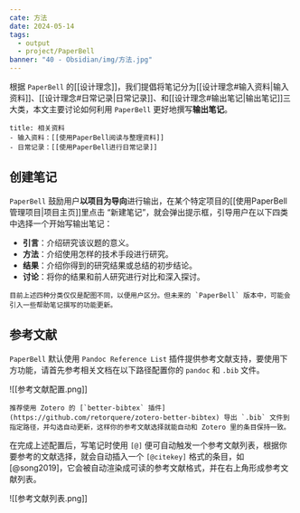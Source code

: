 ```yaml
---
cate: 方法
date: 2024-05-14
tags:
  - output
  - project/PaperBell
banner: "40 - Obsidian/img/方法.jpg"
---
```


根据 `PaperBell` 的[[设计理念]]，我们提倡将笔记分为[[设计理念#输入资料|输入资料]]、[[设计理念#日常记录|日常记录]]、和[[设计理念#输出笔记|输出笔记]]三大类，本文主要讨论如何利用 `PaperBell` 更好地撰写**输出笔记**。

```ad-seealso
title: 相关资料
- 输入资料：[[使用PaperBell阅读与整理资料]]
- 日常记录：[[使用PaperBell进行日常记录]]
```
## 创建笔记

`PaperBell` 鼓励用户**以项目为导向**进行输出，在某个特定项目的[[使用PaperBell管理项目|项目主页]]里点击 “新建笔记”，就会弹出提示框，引导用户在以下四类中选择一个开始写输出笔记：

- **引言**：介绍研究该议题的意义。
- **方法**：介绍使用怎样的技术手段进行研究。
- **结果**：介绍你得到的研究结果或总结的初步结论。
- **讨论**：将你的结果和前人研究进行对比和深入探讨。

```ad-note
目前上述四种分类仅仅是配图不同，以便用户区分。但未来的 `PaperBell` 版本中，可能会引入一些帮助笔记撰写的功能更新。
```
## 参考文献

`PaperBell` 默认使用 `Pandoc Reference List` 插件提供参考文献支持，要使用下方功能，请首先参考相关文档在以下路径配置你的 `pandoc` 和 `.bib` 文件。

![[参考文献配置.png]]

```ad-tip
推荐使用 Zotero 的 [`better-bibtex` 插件](https://github.com/retorquere/zotero-better-bibtex) 导出 `.bib` 文件到指定路径，并勾选自动更新，这样你的参考文献选择就能自动和 Zotero 里的条目保持一致。
```
在完成上述配置后，写笔记时使用 `[@]` 便可自动触发一个参考文献列表，根据你要参考的文献选择，就会自动插入一个 `[@citekey]` 格式的条目，如 [@song2019]，它会被自动渲染成可读的参考文献格式，并在右上角形成参考文献列表。

![[参考文献列表.png]]
